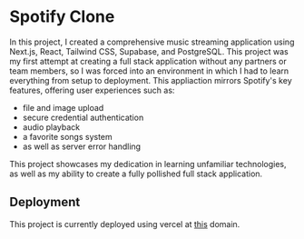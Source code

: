# Spotify Clone
In this project, I created a comprehensive music streaming application using Next.js, React, Tailwind CSS, Supabase, and PostgreSQL. This project was my first attempt at creating a full stack application without any partners or team members, so I was forced into an environment in which I had to learn everything from setup to deployment. This appliaction mirrors Spotify's key features, offering user experiences such as:
 - file and image upload
 - secure credential authentication
 - audio playback
 - a favorite songs system
 - as well as server error handling

This project showcases my dedication in learning unfamiliar technologies, as well as my ability to create a fully pollished full stack application.

## Deployment
This project is currently deployed using vercel at [this](https://spotify-clone-surya-sunkari.vercel.app/) domain.
